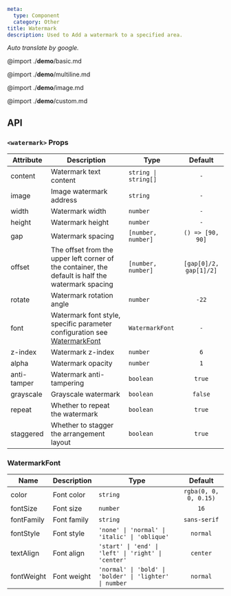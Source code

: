 ```yaml
meta:
  type: Component
  category: Other
title: Watermark
description: Used to Add a watermark to a specified area.
```

*Auto translate by google.*

@import ./__demo__/basic.md

@import ./__demo__/multiline.md

@import ./__demo__/image.md

@import ./__demo__/custom.md

## API


### `<watermark>` Props

|Attribute|Description|Type|Default|
|---|---|---|:---:|
|content|Watermark text content|`string \| string[]`|`-`|
|image|Image watermark address|`string`|`-`|
|width|Watermark width|`number`|`-`|
|height|Watermark height|`number`|`-`|
|gap|Watermark spacing|`[number, number]`|`() => [90, 90]`|
|offset|The offset from the upper left corner of the container, the default is half the watermark spacing|`[number, number]`|`[gap[0]/2, gap[1]/2]`|
|rotate|Watermark rotation angle|`number`|`-22`|
|font|Watermark font style, specific parameter configuration see [WatermarkFont](#WatermarkFont)|`WatermarkFont`|`-`|
|z-index|Watermark z-index|`number`|`6`|
|alpha|Watermark opacity|`number`|`1`|
|anti-tamper|Watermark anti-tampering|`boolean`|`true`|
|grayscale|Grayscale watermark|`boolean`|`false`|
|repeat|Whether to repeat the watermark|`boolean`|`true`|
|staggered|Whether to stagger the arrangement layout|`boolean`|`true`|




### WatermarkFont

|Name|Description|Type|Default|
|---|---|---|:---:|
|color|Font color|`string`|`rgba(0, 0, 0, 0.15)`|
|fontSize|Font size|`number`|`16`|
|fontFamily|Font family|`string`|`sans-serif`|
|fontStyle|Font style|`'none' \| 'normal' \| 'italic' \| 'oblique'`|`normal`|
|textAlign|Font align|`'start' \| 'end' \| 'left' \| 'right' \| 'center'`|`center`|
|fontWeight|Font weight|`'normal' \| 'bold' \| 'bolder' \| 'lighter' \| number`|`normal`|



